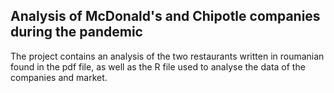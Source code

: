 <h2>Analysis of McDonald's and Chipotle companies during the pandemic</h2>

 The project contains an analysis of the two restaurants written in roumanian found in the pdf file, as well as the R file used to analyse the data of the companies and market.

